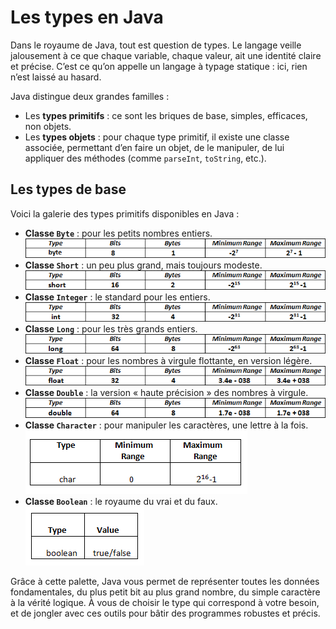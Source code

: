 # Les types en Java

Dans le royaume de Java, tout est question de types. Le langage veille jalousement à ce que chaque variable, chaque valeur, ait une identité claire et précise. C’est ce qu’on appelle un langage à typage statique : ici, rien n’est laissé au hasard.

Java distingue deux grandes familles :
- Les **types primitifs** : ce sont les briques de base, simples, efficaces, non objets.
- Les **types objets** : pour chaque type primitif, il existe une classe associée, permettant d’en faire un objet, de le manipuler, de lui appliquer des méthodes (comme `parseInt`, `toString`, etc.).

## Les types de base

Voici la galerie des types primitifs disponibles en Java :

- **Classe `Byte`** : pour les petits nombres entiers.
  ![byte](/images/types_byte.png)
- **Classe `Short`** : un peu plus grand, mais toujours modeste.
  ![short](/images/types_short.png)
- **Classe `Integer`** : le standard pour les entiers.
  ![int](/images/types_int.png)
- **Classe `Long`** : pour les très grands entiers.
  ![long](/images/types_long.png)
- **Classe `Float`** : pour les nombres à virgule flottante, en version légère.
  ![float](/images/types_float.png)
- **Classe `Double`** : la version « haute précision » des nombres à virgule.
  ![double](/images/types_double.png)
- **Classe `Character`** : pour manipuler les caractères, une lettre à la fois.
  ![char](/images/types_char.png)
- **Classe `Boolean`** : le royaume du vrai et du faux.
  ![boolean](/images/types_boolean.png)

Grâce à cette palette, Java vous permet de représenter toutes les données fondamentales, du plus petit bit au plus grand nombre, du simple caractère à la vérité logique. À vous de choisir le type qui correspond à votre besoin, et de jongler avec ces outils pour bâtir des programmes robustes et précis.
